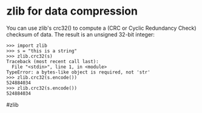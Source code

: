 # zlib for data compression

You can use zlib's crc32() to compute a (CRC or Cyclic Redundancy Check) checksum of data. The result is an unsigned 32-bit integer:

```
>>> import zlib
>>> s = "this is a string"
>>> zlib.crc32(s)
Traceback (most recent call last):
  File "<stdin>", line 1, in <module>
TypeError: a bytes-like object is required, not 'str'
>>> zlib.crc32(s.encode())
524884034
>>> zlib.crc32(s.encode())
524884034
```

#zlib
